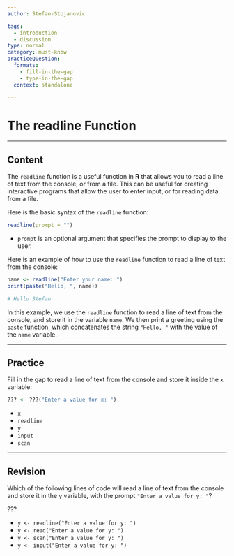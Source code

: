 ```yaml
---
author: Stefan-Stojanovic

tags:
  - introduction
  - discussion
type: normal
category: must-know
practiceQuestion:
  formats:
    - fill-in-the-gap
    - type-in-the-gap
  context: standalone

---
```


# The readline Function

---

## Content

The `readline` function is a useful function in **R** that allows you to read a line of text from the console, or from a file. This can be useful for creating interactive programs that allow the user to enter input, or for reading data from a file.

Here is the basic syntax of the `readline` function:
```r
readline(prompt = "")
```

- `prompt` is an optional argument that specifies the prompt to display to the user.


Here is an example of how to use the `readline` function to read a line of text from the console:
```r
name <- readline("Enter your name: ")
print(paste("Hello, ", name))

# Hello Stefan
```

In this example, we use the `readline` function to read a line of text from the console, and store it in the variable `name`. We then print a greeting using the `paste` function, which concatenates the string `"Hello, "` with the value of the `name` variable.

---
## Practice

Fill in the gap to read a line of text from the console and store it inside the `x` variable:

```r
??? <- ???("Enter a value for x: ")
```

- `x`
- `readline`
- `y`
- `input`
- `scan`

---
## Revision

Which of the following lines of code will read a line of text from the console and store it in the `y` variable, with the prompt `"Enter a value for y: "`?

???

- `y <- readline("Enter a value for y: ")`
- `y <- read("Enter a value for y: ")`
- `y <- scan("Enter a value for y: ")`
- `y <- input("Enter a value for y: ")`